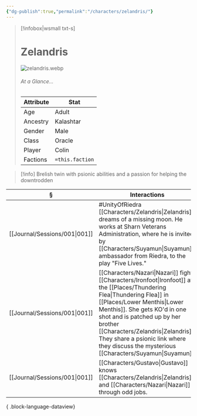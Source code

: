 ```yaml
---
{"dg-publish":true,"permalink":"/characters/zelandris/"}
---
```


> [!infobox|wsmall txt-s]
> # Zelandris
> ![zelandris.webp](/img/user/z_attachments/zelandris.webp) 
> ###### At a Glance...
> | Attribute | Stat |
> | ---- | ---- |
> | Age | Adult |
> | Ancestry | Kalashtar |
> | Gender | Male |
> | Class | Oracle |
> | Player | Colin |
> | Factions | `=this.faction` |

>[!info] Brelish twin with psionic abilities and a passion for helping the downtrodden

| §                                | Interactions                                                                                                                                                                                                                       |
| -------------------------------- | ---------------------------------------------------------------------------------------------------------------------------------------------------------------------------------------------------------------------------------- |
| [[Journal/Sessions/001\|001]] | #UnityOfRiedra [[Characters/Zelandris\|Zelandris]] dreams of a missing moon. He works at Sharn Veterans Administration, where he is invited by [[Characters/Suyamun\|Suyamun]], ambassador from Riedra, to the play "Five Lives."                                            |
| [[Journal/Sessions/001\|001]] | [[Characters/Nazari\|Nazari]] fights [[Characters/Ironfoot\|Ironfoot]] at the [[Places/Thundering Flea\|Thundering Flea]] in [[Places/Lower Menthis\|Lower Menthis]]. She gets KO'd in one shot and is patched up by her brother [[Characters/Zelandris\|Zelandris]]. They share a psionic link where they discuss the mysterious [[Characters/Suyamun\|Suyamun]]. |
| [[Journal/Sessions/001\|001]] | [[Characters/Gustavo\|Gustavo]] knows [[Characters/Zelandris\|Zelandris]] and [[Characters/Nazari\|Nazari]] through odd jobs.                                                                                                                                                                   |

{ .block-language-dataview}